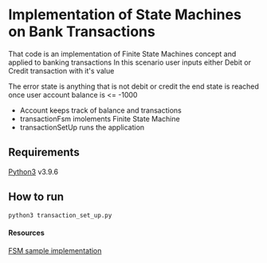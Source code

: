 # Implementation of State Machines on Bank Transactions

That code is an implementation of Finite State Machines concept and applied to banking transactions
In this scenario user inputs either Debit or Credit transaction with it's value

The error state is anything that is not debit or credit
the end state is reached once user account balance is <= -1000

- Account keeps track of balance and transactions
- transactionFsm imolements Finite State Machine
- transactionSetUp runs the application

## Requirements

[Python3](https://www.python.org/downloads/) v3.9.6

## How to run

```
python3 transaction_set_up.py
```

#### Resources

[FSM sample implementation](https://www.python-course.eu/finite_state_machine.php)

